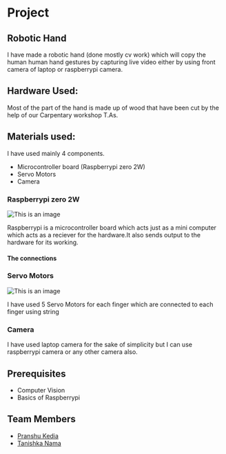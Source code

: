 # Project 

## Robotic Hand 

I have made a robotic hand (done mostly cv work) which will copy the human human hand gestures by capturing live video either by using front camera of laptop or raspberrypi camera.


## Hardware Used:

Most of the part of the hand is made up of wood that have been cut by the help of our Carpentary workshop T.As. 

## Materials used:

I have used mainly 4 components.

- Microcontroller board (Raspberrypi zero 2W)
- Servo Motors 
- Camera 

### Raspberrypi zero 2W

![This is an image](https://i2.wp.com/tutorial.cytron.io/wp-content/uploads/2021/10/RPI-ZERO2-W_highlight.jpg?resize=1024%2C656&ssl=1)


Raspberrypi is a microcontroller board which acts just as a mini computer which acts as a reciever for the hardware.It also sends output to the hardware for its working.

#### The connections
 




### Servo Motors 

![This is an image](https://circuitdigest.com/sites/default/files/field/image/Servo-Motor.jpg)

I have used 5 Servo Motors for each finger which are connected to each finger using string 

### Camera

I have used laptop camera for the sake of simplicity but I can use raspberrypi camera or any other camera also.


## Prerequisites

- Computer Vision
- Basics of Raspberrypi 

## Team Members

- [Pranshu Kedia](https://github.com/pranshu79)
- [Tanishka Nama]()






